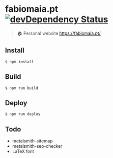 # fabiomaia.pt [![devDependency Status](https://david-dm.org/faviouz/fabiomaia.pt/dev-status.svg?style=flat-square)](https://david-dm.org/faviouz/fabiomaia.pt#info=devDependencies)

> :house: Personal website https://fabiomaia.pt/

## Install

```shell
$ npm install
```

## Build

```shell
$ npm run build
```

## Deploy

```shell
$ npm run deploy
```

## Todo

- metalsmith-sitemap
- metalsmith-seo-checker
- LaTeX font
